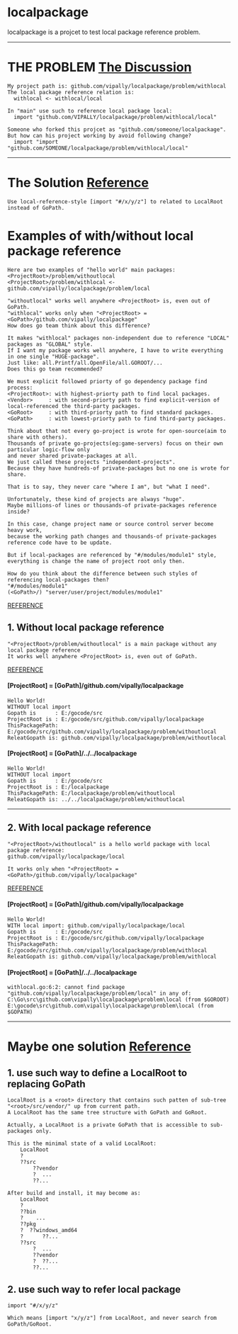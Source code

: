# localpackage
localpackage is a projcet to test local package reference problem.

***

# THE PROBLEM [The Discussion][gonuts]
	My project path is: github.com/vipally/localpackage/problem/withlocal
	The local package reference relation is:
	  withlocal <- withlocal/local

	In "main" use such to reference local package local:
	  import "github.com/VIPALLY/localpackage/problem/withlocal/local"
	
	Someone who forked this projcet as "github.com/someone/localpackage".
	But how can his project working by avoid following change?
	  import "import "github.com/SOMEONE/localpackage/problem/withlocal/local"

***

# The Solution [Reference][my_solution]
	Use local-reference-style [import "#/x/y/z"] to related to LocalRoot instead of GoPath.
	
# Examples of with/without local package reference
	Here are two examples of "hello world" main packages:
	<ProjectRoot>/problem/withoutlocal
	<ProjectRoot>/problem/withlocal <- github.com/vipally/localpackage/problem/local

	"withoutlocal" works well anywhere <ProjectRoot> is, even out of GoPath.
	"withlocal" works only when "<ProjectRoot> = <GoPath>/github.com/vipally/localpackage"
	How does go team think about this difference?
	
	It makes "withlocal" packages non-independent due to reference "LOCAL" packages as "GLOBAL" style.
	If I want my package works well anywhere, I have to write everything in one single "HUGE-package".
	Just like: all.Printf/all.OpenFile/all.GOROOT/...
	Does this go team recommended?
	
	We must explicit followed priorty of go dependency package find process:
	<ProjectRoot>: with highest-priorty path to find local packages.
	<Vendor>     : with second-priorty path to find explicit-version of local-referenced the third-party packages.
	<GoRoot>     : with third-priorty path to find standard packages.
	<GoPath>     : with lowest-priorty path to find third-party packages.
	
	Think about that not every go-project is wrote for open-source(aim to share with others).
	Thousands of private go-projects(eg:game-servers) focus on their own particular logic-flow only 
	and never shared private-packages at all.
	We just called these projects "independent-projects".
	Because they have hundreds-of private-packages but no one is wrote for share.

	That is to say, they never care "where I am", but "what I need".

	Unfortunately, these kind of projects are always "huge". 
	Maybe millions-of lines or thousands-of private-packages reference inside?

	In this case, change project name or source control server become heavy work, 
	because the working path changes and thousands-of private-packages reference code have to be update.

	But if local-packages are referenced by "#/modules/module1" style, 
	everything is change the name of project root only then.

	How do you think about the difference between such styles of referencing local-packages then?
	"#/modules/module1"
	(<GoPath>/) "server/user/project/modules/module1"

[REFERENCE][examples]
	
## 1. Without local package reference
	"<ProjectRoot>/problem/withoutlocal" is a main package without any local package reference
	It works well anywhere <ProjectRoot> is, even out of GoPath.

[REFERENCE][withoutlocal]

#### [ProjectRoot] = [GoPath]/github.com/vipally/localpackage
	Hello World! 
	WITHOUT local import
	Gopath is      : E:/gocode/src
	ProjectRoot is : E:/gocode/src/github.com/vipally/localpackage
	ThisPackagePath: E:/gocode/src/github.com/vipally/localpackage/problem/withoutlocal
	ReleatGopath is: github.com/vipally/localpackage/problem/withoutlocal

#### [ProjectRoot] = [GoPath]/../../localpackage
	Hello World! 
	WITHOUT local import
	Gopath is      : E:/gocode/src
	ProjectRoot is : E:/localpackage
	ThisPackagePath: E:/localpackage/problem/withoutlocal
	ReleatGopath is: ../../localpackage/problem/withoutlocal

***

## 2. With local package reference
	"<ProjectRoot>/withoutlocal" is a hello world package with local package reference:
	github.com/vipally/localpackage/local
	
	It works only when "<ProjectRoot> = <GoPath>/github.com/vipally/localpackage"

[REFERENCE][withlocal]

#### [ProjectRoot] = [GoPath]/github.com/vipally/localpackage
	Hello World! 
	WITH local import: github.com/vipally/localpackage/local
	Gopath is      : E:/gocode/src
	ProjectRoot is : E:/gocode/src/github.com/vipally/localpackage
	ThisPackagePath: E:/gocode/src/github.com/vipally/localpackage/problem/withlocal
	ReleatGopath is: github.com/vipally/localpackage/problem/withlocal

#### [ProjectRoot] = [GoPath]/../../localpackage
	withlocal.go:6:2: cannot find package "github.com/vipally/localpackage/problem/local" in any of:
	C:\Go\src\github.com\vipally\localpackage\problem\local (from $GOROOT)
	E:\gocode\src\github.com\vipally\localpackage\problem\local (from $GOPATH)

***

# Maybe one solution [Reference][my_solution]
## 1.  use such way to define a LocalRoot to replacing GoPath
	LocalRoot is a <root> directory that contains such patten of sub-tree "<root>/src/vendor/" up from current path.
	A LocalRoot has the same tree structure with GoPath and GoRoot.

	Actually, a LocalRoot is a private GoPath that is accessible to sub-packages only.

	This is the minimal state of a valid LocalRoot:
		LocalRoot
		?
		??src
		    ??vendor
		    ?  ...
		    ??...

	After build and install, it may become as:
		LocalRoot
		?  
		??bin
		?    ...
		??pkg
		?  ??windows_amd64
		?      ??...
		??src
		    ?  ...     
		    ??vendor
		    ?  ??...
		    ??...

## 2. use such way to refer local package 
	import "#/x/y/z"
	
	Which means [import "x/y/z"] from LocalRoot, and never search from GoPath/GoRoot.

[withlocal]: https://github.com/vipally/localpackage/blob/master/problem/withlocal/withlocal.go#L6
[withoutlocal]: https://github.com/vipally/localpackage/blob/master/problem/withoutlocal/withoutlocal.go#L9
[examples]: https://github.com/vipally/localpackage#examples-of-withwithout-local-package-reference
[gonuts]: https://groups.google.com/forum/#!topic/golang-nuts/ewyUOFyFIJU
[my_solution]: https://github.com/vipally/localpackage/tree/master/localroot/src#manage-private-only-projects-by-replacing-gopath-with-localroot
